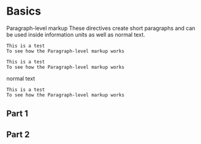 # Basics
Paragraph-level markup
These directives create short paragraphs and can be used inside information units as well as normal text.

```{note}
This is a test
To see how the Paragraph-level markup works
```

```{tip}
This is a test
To see how the Paragraph-level markup works
```

normal text 

```{warning}
This is a test
To see how the Paragraph-level markup works
```

## Part 1

## Part 2